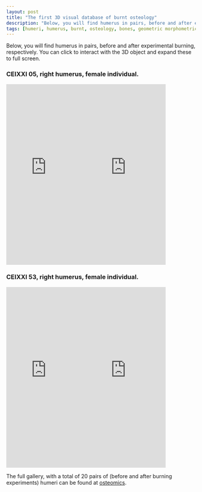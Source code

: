```yaml
---
layout: post
title: "The first 3D visual database of burnt osteology"
description: "Below, you will find humerus in pairs, before and after experimental burning, respectively. Click to interact with the 3D object."
tags: [humeri, humerus, burnt, osteology, bones, geometric morphometric, 3D models]
---
```


Below, you will find humerus in pairs, before and after experimental burning, respectively. You can click to interact with the 3D object and expand these to full screen.

### CEIXXI 05, right humerus, female individual.
<iframe src="https://sketchfab.com/models/3ab7679855e94b3ab93aaa854c36d7cd/embed" width="42%" height="480" frameborder="0" allowfullscreen="allowfullscreen"></iframe><iframe src="https://sketchfab.com/models/8252cb4bfd7547d0acffa782cf58fb97/embed" width="42%" height="480" frameborder="0" allowfullscreen="allowfullscreen"></iframe>

### CEIXXI 53, right humerus, female individual.
<iframe src="https://sketchfab.com/models/1ad6e519842b456d915fe7e48ba944a9/embed" width="42%" height="480" frameborder="0" allowfullscreen="allowfullscreen"></iframe><iframe src="https://sketchfab.com/models/bfc65c33d6194f7194381b07404363b4/embed" width="42%" height="480" frameborder="0" allowfullscreen="allowfullscreen"></iframe>

The full gallery, with a total of 20 pairs of (before and after burning experiments) humeri can be found at [osteomics](http://osteomics.com/3d-hot-humeri).